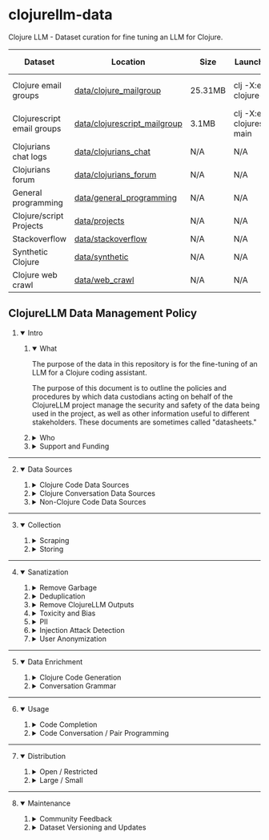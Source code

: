 # clojurellm-data
Clojure LLM - Dataset curation for fine tuning an LLM for Clojure.

| Dataset  | Location | Size | Launch Main | Launch Sample |
| ------------- | ------------- | ------------- | ------------- | ------------- |
| Clojure email groups  | [data/clojure_mailgroup](/data/clojure_mailgroup) | 25.31MB | clj -X:email-clojure-main | clj -X:email-clojure-sample |
| Clojurescript email groups  | [data/clojurescript_mailgroup](./data/clojurescript_mailgroup) | 3.1MB | clj -X:email-clojurescript-main | clj -X:email-clojurescript-sample |
| Clojurians chat logs  | [data/clojurians_chat](./data/clojurians_chat)  | N/A | N/A | N/A |
| Clojurians forum  | [data/clojurians_forum](./data/clojurians_forum)  | N/A | N/A | N/A |
| General programming  | [data/general_programming](./data/general_programming)  | N/A | N/A | N/A |
| Clojure/script Projects  | [data/projects](./data/projects)  | N/A | N/A | N/A |
| Stackoverflow  | [data/stackoverflow](./data/stackoverflow)  | N/A | N/A | N/A |
| Synthetic Clojure  | [data/synthetic](./data/synthetic)  | N/A | N/A | N/A |
| Clojure web crawl  | [data/web_crawl](./data/web_crawl)  | N/A | N/A | N/A |


## ClojureLLM Data Management Policy

1. <details open><summary>Intro</summary>

    1. <details open><summary>What</summary>

        The purpose of the data in this repository is for the fine-tuning of an LLM for a Clojure coding assistant.

        The purpose of this document is to outline the policies and procedures by which data custodians acting on behalf of the ClojureLLM project manage the security and safety of the data being used in the project, as well as other information useful to different stakeholders. These documents are sometimes called "datasheets."
       </details>

    2. <details><summary>Who</summary>

        ClojureLLM Data is developed and supported by members of the Clojure community for the benefit of the Clojure community.

        In this document, any ClojureLLM developer working on the data in this repository shall be referred to as a "Data Custodian."
       </details>

    3. <details><summary>Support and Funding</summary>

        Infrastructure for this project is currently funded by the ClojureLLM team but we will have a method for folks to contribute funds for training runs soon.
       </details>

   </details>

______

2. <details open><summary>Data Sources</summary>

    1. <details><summary>Clojure Code Data Sources</summary>

       ClojureLLM will use the following sources of Clojure code for data.

       - Github/gitlab Clojure project crawl
           - https://github.com/phronmophobic/dewey
        - Synthetically generated clojure code projects and code conversations
        - Santacoder fine-tune stack for Clojure
           - https://huggingface.co/mrm8488/santacoder-finetuned-the-stack-clojure

        Not all of these sources may be used and others may be added to this list over time.
       </details>

    2. <details><summary>Clojure Conversation Data Sources</summary>

       ClojureLLM will use the following sources of Clojure code for data.

        - Clojurians Slack message (as question answer pairs)
           - https://clojurians-log.clojureverse.org/
        - Clojureverse forum logs
           - https://clojureverse.org/
        - Stackoverflow questions tagged with Clojure
           - https://stackoverflow.com/questions/tagged/clojure
        - Clojure/script mailing lists
           - https://www.mail-archive.com/clojure@googlegroups.com/
           - https://www.mail-archive.com/clojurescript@googlegroups.com/
        - Crawl Clojure RSS feed history
           - https://planet.clojure.in/atom.xml

        Not all of these sources may be used and others may be added to this list over time.
        </details>

    2. <details><summary>Non-Clojure Code Data Sources</summary>

        ClojureLLM may leverage some existing and/or future datasets, made available in the larger open source community, so as to facilitate the translation of programming concepts from other languages into Clojure.
        - programming datasets
           - https://www.bigcode-project.org/
        - programming instruction sets from other coding assistants
           - https://github.com/yaodongC/awesome-instruction-dataset
       </details>

    </details>

______

3. <details open><summary>Collection</summary>

    1. <details><summary>Scraping</summary>
    
       ClojureLLM Data Custodian may use any Clojure web scraping tool they'd like, but [skyscraper](https://github.com/nathell/skyscraper) is recommended.

       Before scraping any given site, ensure the copyright of the site does not prohibit the usage of its code-related data for LLM training for any reason.

       The script for a given dataset should be added as a launch alias in the project `deps.edn` in order to run the script.
    
    </details>

    2. <details><summary>Storing</summary>

        Due to storage constraints on Github, ClojureLLM will not be storing entire datasets in the repo. User's running particular pipelines will execute the download/scraping scripts for the dataset they're working on instead.

        However, it is advised to store a small _sample_ of the dataset that the scripts will produce, so that folks can experiment without having to run the scrape.

        > Note: We'd like to keep the repo under 100MB in general
        </details>

______

4. <details open><summary>Sanatization</summary>

    1. <details><summary>Remove Garbage</summary> 
    
       We're only interested in the Clojure code and the human langauge related to the Clojure code. However, those values will usually be embedded within HTML, JSON and various document formats. That data should be purged from the dataset.
       </details>

    2. <details><summary>Deduplication</summary> 
    
       It is possible that some the code or conversation data exists in more than one location on the internet. So it's possible for there to be duplicates the scraped data. Therefore, it is the responsibility of the data custodian defining the download script to eliminate duplication of data both within their dateset as well as the rest of the datasets in the repo.
       </details>

    3. <details><summary>Remove ClojureLLM Outputs</summary>
    
       ClojureLLM outputs may end up in chat logs and we don't want to waste test space allocated for human training data. This likely won't be a huge problem - just be sure to avoid including massive amounts of outputs, especially from ClojureLLM.

       We may eventually develop some data watermarks and tools to later help automatically detect ClojureLLM code in text for possible elision from the dataset.
       </details>

    4. <details><summary>Toxicity and Bias</summary> 
    
       Make an effort to remove toxicity, sarcasm, hyperbole, bias, personal opinions, jokes, or anything not related to Clojure code or advice around the usage and understanding of Clojure code and other related programming technologies.

       We plan on having LLM based sentiment/semantic classification tools in the future to help automate the detection of toxicity and general divergence from the target content for ClojureLLM. Different datasets will then be able to leverage those tools.
       </details>

    5. <details> <summary>PII</summary>

       Data custodians should make an effort to remove Personally Identifiable Information, including but not limited to:
       - credit card numbers
       - personal names (except library authors)
       - emails (except library/solution contact info)
       - home addresses
       - social security numbers
       - phone numbers
       - financial data
       - publicly accessble IP addresses (not local)
       - employer of speaker
       - social network handles
       - anyone mentioning their name explicitly

        We plan to provide PII scanning tools for datasets that can be used generically from all of the dataset collection scripts.
        </details>

    6. <details><summary>Injection Attack Detection</summary>
    
       One potential danger of LLMs is the ability for an attacker to surruptitiously poisons public datasets with data that either corrupts the data or injects prompts or information into the data that produces undesirable inference or side-effects in the LLM training on and infering on the data.

       We are still learning about this mode of attack, but as our understanding increases, we plan to automate the detection and removal of these instances from ClojureLLM datasets.
       </details>

    7. <details><summary>User Anonymization</summary>

       Data custodians should make an effort to anonymize the users associated with Clojure code and conversations around Clojure code.

       This includes:
       - cross-conversation anonymization
       - psuedo names will be wellknown names
           - ["Bob" "Alice" "Jamal" "Myleen" "Oliver" etc]
       - 50% male / 50% famale names (open to comment)
       - psuedo names will be ethnically / culturally diverse
       - Redact descriptions of human likenesses ("oh, no, I have green eyes")
       - Redact any mentioning children or family members

       These items are open to feedback and expansion. In general, we want to represent a diversity of backgrounds for a dataset that is helpful to existing and future Clojurists around the world.

       Tools for anonymizing users will be shared across the different dataset pipelines as they are built out.

       </details>

</details>

______

5. <details open><summary>Data Enrichment</summary>

    1. <details><summary>Clojure Code Generation</summary>
    
       A large part of this project will involve the synthetic generation of large amounts of Clojure code, so as to give the ClojureLLM a very deep intuition around how the Clojure compiler behaves.

       This is open question and we hope the community will give feedback on how best to accomplish this.

       Eventually we may use Clojure code generation tools to help grow out the other datasets in this repository as well.
       </details>

    2. <details><summary>Conversation Grammar</summary>

       There is often grammatical and syntactical errors in common language between humans. We can correct these errors though with tools that will automatically fix those mistakes, which can increase the comprehensibility of the training data.

       Again, data custodians that build tools for cleaning up grammar in a particular dataset should make an effort to make those same tools available in the rest of the datasets in this repository.
       </details>

______

6. <details open><summary>Usage</summary>

    1. <details><summary>Code Completion</summary>
    
       One model will be used primarily for Code Completion. This model will be smaller, fit in more applications and will execute faster, for more immediate feedback while the Clojurist is typing.
       </details>

    2. <details><summary>Code Conversation / Pair Programming</summary>

       Another model will be used for pair programming, asking ClojureLLM questions and getting a written response in natural language explaining the answer.

       This model will be necessarily larger, to understand more general natural language concepts, translating between them and code concepts. It will also be slower, as the Clojurist will see the words in the response be written out in realtime.
       </details>

______

7. <details open><summary>Distribution</summary>

    1. <details><summary>Open / Restricted</summary>
    
       Some models that we'll be starting off with may have licenses that restrict what we can do with them. Some allow for commercial use, others do not. We intend on supporting and working on both.

       If the best model available, that can provide the best experience for Clojure devs, is a restricted model, we may still want to use that in some projects, like an open source LSP server that can use an LLM. Because an open source project like that is not commercial, it is free to use models that have a commercial restriction. We're not going to go with a lesser model for that purpose, just because it cannot be used commercially.

       That being said, a stated purpose of this project is to also make available the development of commercial Clojure applications on top of LLM-based technologies.
       </details>

    2. <details><summary>Large / Small</summary>
    
       As stated above, code completion models will likely need to be smaller, in order to be fast and useful. Conversational models will likely need to be larger.

       That being said, this space is evolving fast and smaller and larger models with different performance characteristics will continue coming out and we intend to experiment with many of them.
       </details>

______

8. <details open><summary>Maintenance</summary>

    1. <details><summary>Community Feedback</summary>
    
       The direction of this project is an open community effort and it is likely to change as things progress, so we encourage everyone to engage and provide feedback on what can be improved and where you'd like to see things go.

       Feel free to file a PR to update this document or file an issue if you have an questions or concerns.
       </details>

    2. <details><summary>Dataset Versioning and Updates</summary>
    
       Some datasets will be made available in the Releases of this project. A zip file of all the datasets will be made available on huggingface.
       </details>
